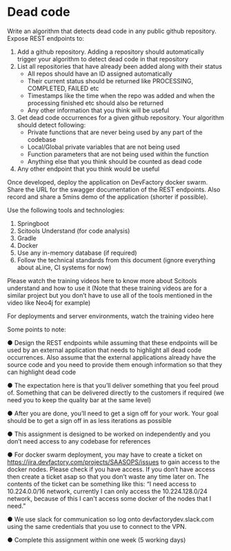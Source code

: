 # Dead code

Write an algorithm that detects dead code in any public github repository. Expose REST endpoints to:
 
1.	Add a github repository. Adding a repository should automatically trigger your algorithm to detect dead code in that repository
2.	List all repositories that have already been added along with their status
    - All repos should have an ID assigned automatically
    - Their current status should be returned like PROCESSING, COMPLETED, FAILED etc
    -	Timestamps like the time when the repo was added and when the processing finished etc should also be returned
    -	Any other information that you think will be useful
3.	Get dead code occurrences for a given github repository. Your algorithm should detect following:
    - Private functions that are never being used by any part of the codebase
    - Local/Global private variables that are not being used
    - Function parameters that are not being used within the function
    - Anything else that you think should be counted as dead code
4.	Any other endpoint that you think would be useful

Once developed, deploy the application on DevFactory docker swarm. Share the URL for the swagger documentation of the REST endpoints. Also record and share a 5mins demo of the application (shorter if possible).

Use the following tools and technologies:

1.	Springboot
2.	Scitools Understand (for code analysis)
3.	Gradle
4.	Docker
5.	Use any in-memory database (if required)
6.	Follow the technical standards from this document (ignore everything about aLine, CI systems for now)


Please watch the training videos here to know more about Scitools understand and how to use it (Note that these training videos are for a similar project but you don’t have to use all of the tools mentioned in the video like Neo4j for example) 

For deployments and server environments, watch the training video here

Some points to note:

●	Design the REST endpoints while assuming that these endpoints will be used by an external application that needs to highlight all dead code occurrences. Also assume that the external applications already have the source code and you need to provide them enough information so that they can highlight dead code

●	The expectation here is that you’ll deliver something that you feel proud of. Something that can be delivered directly to the customers if required (we need you to keep the quality bar at the same level)

●	After you are done, you’ll need to get a sign off for your work. Your goal should be to get a sign off in as less iterations as possible

●	This assignment is designed to be worked on independently and you don’t need access to any codebase for references

●	For docker swarm deployment, you may have to create a ticket on https://jira.devfactory.com/projects/SAASOPS/issues to gain access to the docker nodes. Please check if you have access. If you don’t have access then create a ticket asap so that you don’t waste any time later on. The contents of the ticket can be something like this: “I need access to 10.224.0.0/16 network, currently I can only access the 10.224.128.0/24 network, because of this I can't access some docker of the nodes that I need.”

●	We use slack for communication so log onto devfactorydev.slack.com using the same credentials that you use to connect to the VPN.

●	Complete this assignment within one week (5 working days)


